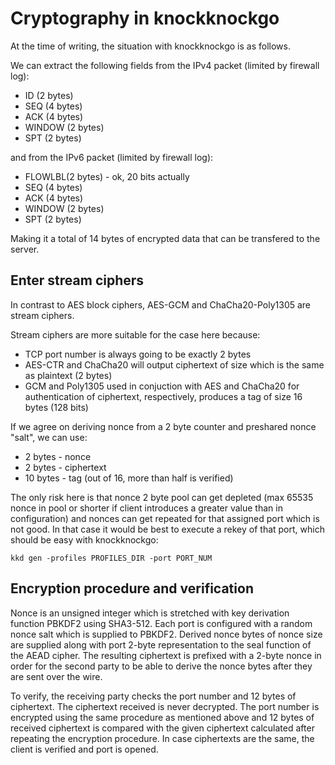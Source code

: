 # Cryptography in knockknockgo

At the time of writing, the situation with knockknockgo is as follows.

We can extract the following fields from the IPv4 packet (limited by firewall log):
  - ID     (2 bytes)
  - SEQ    (4 bytes)
  - ACK    (4 bytes)
  - WINDOW (2 bytes)
  - SPT    (2 bytes)

and from the IPv6 packet (limited by firewall log):
  - FLOWLBL(2 bytes) - ok, 20 bits actually
  - SEQ    (4 bytes)
  - ACK    (4 bytes)
  - WINDOW (2 bytes)
  - SPT    (2 bytes)

Making it a total of 14 bytes of encrypted data that can be transfered to the server.

## Enter stream ciphers

In contrast to AES block ciphers, AES-GCM and ChaCha20-Poly1305 are stream ciphers.

Stream ciphers are more suitable for the case here because:
- TCP port number is always going to be exactly 2 bytes
- AES-CTR and ChaCha20 will output ciphertext of size which is the same as plaintext (2 bytes)
- GCM and Poly1305 used in conjuction with AES and ChaCha20 for authentication of ciphertext, respectively, produces a tag of size 16 bytes (128 bits)

If we agree on deriving nonce from a 2 byte counter and preshared nonce "salt", we can use:
- 2 bytes  - nonce
- 2 bytes  - ciphertext
- 10 bytes - tag (out of 16, more than half is verified)

The only risk here is that nonce 2 byte pool can get depleted (max 65535 nonce in pool or shorter if client introduces a greater value than in configuration) and nonces can get repeated for that assigned port which is not good. In that case it would be best to execute a rekey of that port, which should be easy with knockknockgo:
```
kkd gen -profiles PROFILES_DIR -port PORT_NUM
```

## Encryption procedure and verification

Nonce is an unsigned integer which is stretched with key derivation function PBKDF2 using SHA3-512. Each port is configured with a random nonce salt which is supplied to PBKDF2. Derived nonce bytes of nonce size are supplied along with port 2-byte representation to the seal function of the AEAD cipher. The resulting ciphertext is prefixed with a 2-byte nonce in order for the second party to be able to derive the nonce bytes after they are sent over the wire.

To verify, the receiving party checks the port number and 12 bytes of ciphertext. The ciphertext received is never decrypted. The port number is encrypted using the same procedure as mentioned above and 12 bytes of received ciphertext is compared with the given ciphertext calculated after repeating the encryption procedure. In case ciphertexts are the same, the client is verified and port is opened.
